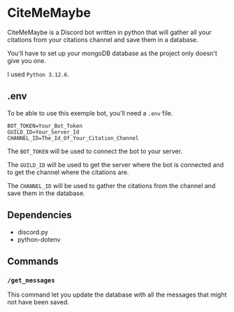 # CiteMeMaybe
CiteMeMaybe is a Discord bot written in python that will gather all your citations from your citations channel and save them in a database.

You'll have to set up your mongoDB database as the project only doesn't give you one.

I used `Python 3.12.6`.

## .env
To be able to use this exemple bot, you'll need a `.env` file.
```env
BOT_TOKEN=Your_Bot_Token
GUILD_ID=Your_Server_Id
CHANNEL_ID=The_Id_Of_Your_Citation_Channel
```
The `BOT_TOKEN` will be used to connect the bot to your server.

The `GUILD_ID` will be used to get the server where the bot is connected and to get the channel where the citations are.

The `CHANNEL_ID` will be used to gather the citations from the channel and save them in the database.

## Dependencies
- discord.py
- python-dotenv

## Commands
### `/get_messages`
This command let you update the database with all the messages that might not have been saved.